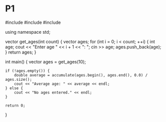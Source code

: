 # P1
#include <iostream>
#include <vector>
#include <numeric>

using namespace std;

vector<int> get_ages(int count) {
    vector<int> ages;
    for (int i = 0; i < count; ++i) {
        int age;
        cout << "Enter age " << i + 1 << ": ";
        cin >> age;
        ages.push_back(age);
    }
    return ages;
}

int main() {
    vector<int> ages = get_ages(10);

    if (!ages.empty()) {
        double average = accumulate(ages.begin(), ages.end(), 0.0) / ages.size();
        cout << "Average age: " << average << endl;
    } else {
        cout << "No ages entered." << endl;
    }

    return 0;
}
